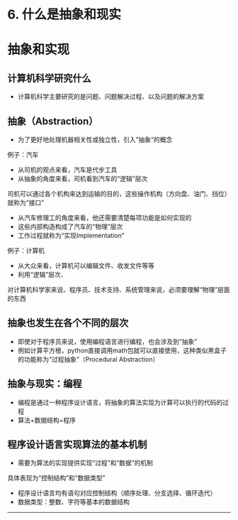 # 6. 什么是抽象和现实

# 抽象和实现

## 计算机科学研究什么

- 计算机科学主要研究的是问题、问题解决过程、以及问题的解决方案

## 抽象（Abstraction）

- 为了更好地处理机器相关性或独立性，引入”抽象“的概念

例子：汽车

- 从司机的观点来看，汽车是代步工具
- 从抽象的角度来看，司机看到汽车的“逻辑”层次

司机可以通过各个机构来达到运输的目的，这些操作机构（方向盘、油门、挡位）就称为“接口”

- 从汽车修理工的角度来看，他还需要清楚每项功能是如何实现的
- 这些内部构造构成了汽车的“物理”层次
- 工作过程就称为“实现Implementation”

例子：计算机

- 从大众来看，计算机可以编辑文件、收发文件等等
- 利用“逻辑”层次、

对计算机科学家来说、程序员、技术支持、系统管理来说，必须要理解“物理”层面的东西

## 抽象也发生在各个不同的层次

- 即使对于程序员来说，使用编程语言进行编程，也会涉及到“抽象”
- 例如计算平方根，python直接调用math包就可以直接使用，这种类似黑盒子的功能称为“过程抽象”（Procedural Abstraction）

## 抽象与现实：编程

- 编程是通过一种程序设计语言，将抽象的算法实现为计算可以执行的代码的过程
- 算法+数据结构=程序

## 程序设计语言实现算法的基本机制

- 需要为算法的实现提供实现“过程”和“数据”的机制

具体表现为“控制结构”和“数据类型”

- 程序设计语言均有语句对应控制结构（顺序处理、分支选择、循环迭代）
- 数据类型：整数、字符等基本的数据结构

---